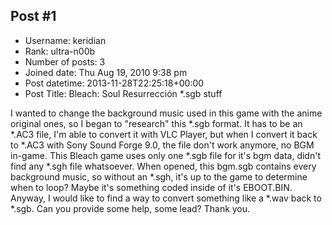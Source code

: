 ## Post #1
- Username: keridian
- Rank: ultra-n00b
- Number of posts: 3
- Joined date: Thu Aug 19, 2010 9:38 pm
- Post datetime: 2013-11-28T22:25:18+00:00
- Post Title: Bleach: Soul Resurrección *.sgb stuff

I wanted to change the background music used in this game with the anime original ones, so I began to "research" this *.sgb format. It has to be an *.AC3 file, I'm able to convert it with VLC Player, but when I convert it back to *.AC3 with Sony Sound Forge 9.0, the file don't work anymore, no BGM in-game. This Bleach game uses only one *.sgb file for it's bgm data, didn't find any *.sgh file whatsoever. When opened, this bgm.sgb contains every background music, so without an *.sgh, it's up to the game to determine when to loop? Maybe it's something coded inside of it's EBOOT.BIN.
Anyway, I would like to find a way to convert something like a *.wav back to *.sgb. Can you provide some help, some lead? Thank you.

